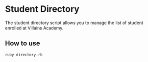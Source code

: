 # Student Directory

The student directory script allows you to manage the list of student enrolled at Villains Academy.

## How to use ##

```shell
ruby directory.rb
```
